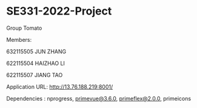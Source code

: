 # SE331-2022-Project
Group Tomato

Members:

632115505 JUN ZHANG

622115504 HAIZHAO LI

622115507 JIANG TAO 

Application URL: http://13.76.188.219:8001/

Dependencies : nprogress, primevue@3.6.0, primeflex@2.0.0, primeicons
 